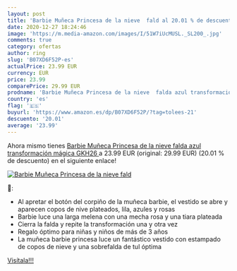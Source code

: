 ```yaml
---
layout: post
title: 'Barbie Muñeca Princesa de la nieve  fald al 20.01 % de descuento'
date: 2020-12-27 18:24:46
image: 'https://m.media-amazon.com/images/I/51W7iUcMUSL._SL200_.jpg'
comments: true
category: ofertas
author: ring
slug: 'B07XD6F52P-es'
actualPrice: 23.99 EUR
currency: EUR
price: 23.99
comparePrice: 29.99 EUR
prodname: 'Barbie Muñeca Princesa de la nieve  falda azul transformación mágica  GKH26 '
country: 'es'
flag: '🇪🇸'
buyurl: 'https://www.amazon.es/dp/B07XD6F52P/?tag=tolees-21'
descuento: '20.01'
average: '23.99'
---
```


Ahora mismo tienes [Barbie Muñeca Princesa de la nieve  falda azul transformación mágica  GKH26 ](https://www.amazon.es/dp/B07XD6F52P/?tag=tolees-21) a 23.99 EUR (original: 29.99 EUR) (20.01 %  de descuento) en el siguiente enlace!

[![Barbie Muñeca Princesa de la nieve  fald](https://m.media-amazon.com/images/I/51W7iUcMUSL._SL200_.jpg)](https://www.amazon.es/dp/B07XD6F52P/?tag=tolees-21)

🔎:

- Al apretar el botón del corpiño de la muñeca barbie, el vestido se abre y aparecen copos de nive plateados, lila, azules y rosas
- Barbie luce una larga melena con una mecha rosa y una tiara plateada
- Cierra la falda y repite la transformación una y otra vez
- Regalo óptimo para niñas y niños de más de 3 años
- La muñeca barbie princesa luce un fantástico vestido con estampado de copos de nieve y una sobrefalda de tul óptima

[Visítala!!!](https://www.amazon.es/dp/B07XD6F52P/?tag=tolees-21)
